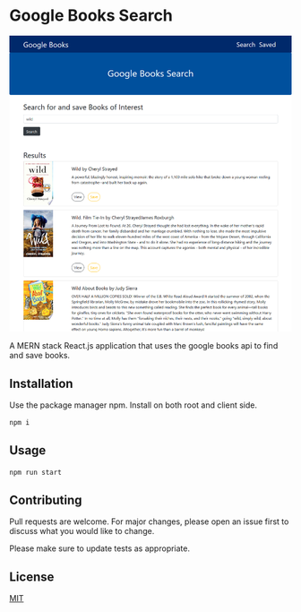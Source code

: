 # Google Books Search

![GoogleBook-ScreenShot](./config/screenshot.png)

A MERN stack React.js application that uses the google books api to find and save books.

## Installation

Use the package manager npm. Install on both root and client side.

```bash
npm i
```

## Usage

```bash
npm run start
```

## Contributing

Pull requests are welcome. For major changes, please open an issue first to discuss what you would like to change.

Please make sure to update tests as appropriate.

## License

[MIT](https://choosealicense.com/licenses/mit/)
